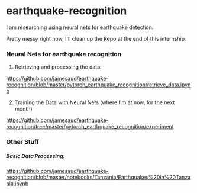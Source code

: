 # earthquake-recognition

I am researching using neural nets for earthquake detection.

Pretty messy right now, I'll clean up the Repo at the end of this internship.

### Neural Nets for earthquake recognition

1. Retrieving and processing the data:

https://github.com/jamesaud/earthquake-recognition/blob/master/pytorch_earthquake_recognition/retrieve_data.ipynb

2. Training the Data with Neural Nets (where I'm at now, for the next month)

https://github.com/jamesaud/earthquake-recognition/tree/master/pytorch_earthquake_recognition/experiment



### Other Stuff

##### Basic Data Processing:

https://github.com/jamesaud/earthquake-recognition/blob/master/notebooks/Tanzania/Earthquakes%20in%20Tanzania.ipynb
